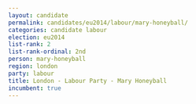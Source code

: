 ```yaml
---
layout: candidate
permalink: candidates/eu2014/labour/mary-honeyball/
categories: candidate labour
election: eu2014
list-rank: 2
list-rank-ordinal: 2nd
person: mary-honeyball
region: london
party: labour
title: London - Labour Party - Mary Honeyball
incumbent: true
---
```


